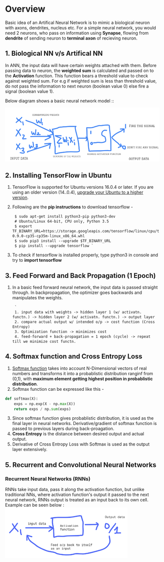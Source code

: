 # Overview 
Basic idea of an Artifical Neural Network is to mimic a biological neuron with axons, dendrites, nucleus etc.
For a simple neural network, you would need 2 neurons, who pass on information using **Synapse**, flowing from **dendrite** of sending neuron to **terminal axon** of recieving neuron.

## 1. Biological NN v/s Artifical NN
In ANN, the input data will have certain weights attached with them. Before passing data to neuron, the **weighted sum** is calculated and passed on to the **Activation** function.
This function bears a threshold value to check against weighted sum. For e.g if weighted sum is less than threshold value, do not pass the information to next neuron (boolean value 0) else fire a signal (boolean value 1). 

Below diagram shows a basic neural network model :: 

<img src="images/artificial_neural_network_model.PNG" width="600" >

## 2. Installing TensorFlow in Ubuntu
1. TensorFlow is supported for Ubuntu versions 16.0.4 or later. If you are using an older version (14..0.4), [upgrade your Ubuntu to a higher version](https://wiki.ubuntu.com/XenialXerus/ReleaseNotes).
2. Following are the **pip instructions** to download tensorflow -


        $ sudo apt-get install python3-pip python3-dev
        # Ubuntu/Linux 64-bit, CPU only, Python 3.5
        $ export TF_BINARY_URL=https://storage.googleapis.com/tensorflow/linux/cpu/tensorflow-0.9.0-cp35-cp35m-linux_x86_64.whl
        $ sudo pip3 install --upgrade $TF_BINARY_URL
        $ pip install --upgrade tensorflow `
        
3. To check if tensorflow is installed properly, type python3 in console and try to **import tensorflow**

## 3. Feed Forward and Back Propagation (1 Epoch)
1. In a basic feed forward neural network, the input data is passed straight through. In backpropagation, the optimizer goes backwards and manipulates the weights.


        `
        1. input data with weights -> hidden layer 1 (w/ activatn. functn.) -> hidden layer 2 (w/ activatn. functn.) -> output layer
        2. compare actual output w/ intended o/p -> cost function (Cross Entropy)
        3. Optimization function -> minimizes cost        
        4. feed-forward + back-propagation = 1 epoch (cycle) -> repeat till we minimize cost functn.

## 4. Softmax function and Cross Entropy Loss
1. [Softmax function](https://deepnotes.io/softmax-crossentropy) takes into account N-Dimensional vectors of real numbers and transforms it into a probablistic distribution ranginf from (0,1), with **maximum element getting highest position in probablistic distribution**.
2. Softmax function can be expressed like this - 
```python
def softmax(X):
    exps = np.exp(X - np.max(X))
    return exps / np.sum(exps)
```
3. Since softmax function gives probablistic distribution, it is used as the final layer in neural networks. Derivative/gradient of softmax function is passed to previous layers during back-proagation.
4. **Cross Entropy** is the distance between desired output and actual output.
5. Derivative of Cross Entropy Loss with Softmax is used as the output layer extensively.

## 5. Recurrent and Convolutional Neural Networks
### Recurrent Neural Networks (RNNs)
RNNs take input data, pass it along the activation function, but unlike traditional NNs, where activation function's output it passed to the next neural network, RNNs output is treated as an input back to its own cell. Example can be seen below : 
<img src="images/RNN.png" width="400" >



